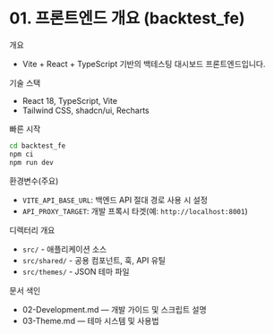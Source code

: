 # 01. 프론트엔드 개요 (backtest_fe)

개요
- Vite + React + TypeScript 기반의 백테스팅 대시보드 프론트엔드입니다.

기술 스택
- React 18, TypeScript, Vite
- Tailwind CSS, shadcn/ui, Recharts

빠른 시작
```bash
cd backtest_fe
npm ci
npm run dev
```

환경변수(주요)
- `VITE_API_BASE_URL`: 백엔드 API 절대 경로 사용 시 설정
- `API_PROXY_TARGET`: 개발 프록시 타겟(예: `http://localhost:8001`)

디렉터리 개요
- `src/` - 애플리케이션 소스
- `src/shared/` - 공용 컴포넌트, 훅, API 유틸
- `src/themes/` - JSON 테마 파일

문서 색인
- 02-Development.md — 개발 가이드 및 스크립트 설명
- 03-Theme.md — 테마 시스템 및 사용법
